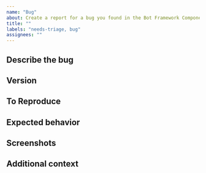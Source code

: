 ```yaml
---
name: "Bug"
about: Create a report for a bug you found in the Bot Framework Components projects (including documentation)
title: ""
labels: "needs-triage, bug"
assignees: ""
---
```


<!-- Please search for your issue before creating a new one. >
<!-- Complete the necessary portions of this template and delete the rest. -->

## Describe the bug

<!-- Give a clear and concise description of what the bug is. -->

## Version

<!-- What version of the component? What version of the SDK? -->

<!-- If applicable, what version of Composer are you using? In Composer, go to Help > About > Copy and paste the contents below.-->

## To Reproduce

<!-- Steps to reproduce the behavior. -->

## Expected behavior

<!-- Give a clear and concise description of what you expected to happen. -->

## Screenshots

<!-- If applicable, add screenshots/gif/video to help explain your problem. -->

## Additional context

<!-- Add any other context about the problem here. -->
